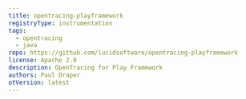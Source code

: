 ```yaml
---
title: opentracing-playframework
registryType: instrumentation
tags:
  - opentracing
  - java
repo: https://github.com/lucidsoftware/opentracing-playframework
license: Apache 2.0
description: OpenTracing for Play Framework
authors: Paul Draper
otVersion: latest
---
```

